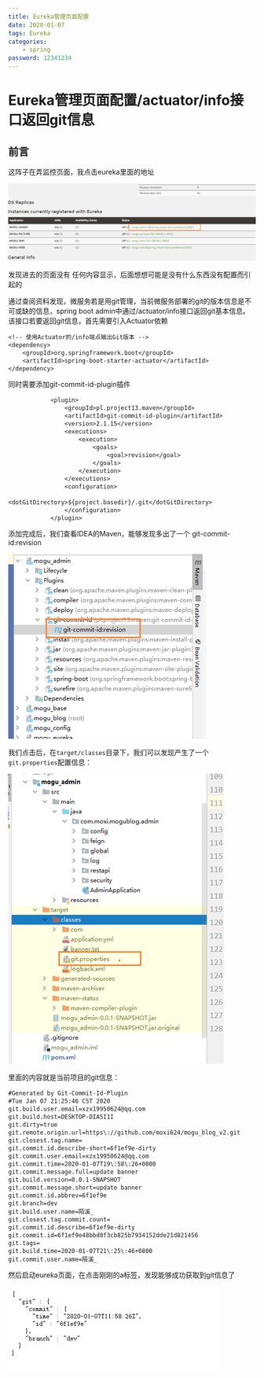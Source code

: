 ```yaml
---
title: Eureka管理页面配置
date: 2020-01-07
tags: Eureka
categories:
    - spring
password: 12341234
---
```

# Eureka管理页面配置/actuator/info接口返回git信息

## 前言

这阵子在弄监控页面，我点击eureka里面的地址

![image-20200107213729955](images/image-20200107213729955.png)

发现进去的页面没有 任何内容显示，后面想想可能是没有什么东西没有配置而引起的

通过查阅资料发现，微服务若是用git管理，当前微服务部署的git的版本信息是不可或缺的信息，spring boot admin中通过/actuator/info接口返回git基本信息。该接口若要返回git信息，首先需要引入Actuator依赖

```
<!-- 使用Actuator的/info端点输出Git版本 -->
<dependency>
    <groupId>org.springframework.boot</groupId>
    <artifactId>spring-boot-starter-actuator</artifactId>
</dependency>
```

同时需要添加git-commit-id-plugin插件

```
            <plugin>
                <groupId>pl.project13.maven</groupId>
                <artifactId>git-commit-id-plugin</artifactId>
                <version>2.1.15</version>
                <executions>
                    <execution>
                        <goals>
                            <goal>revision</goal>
                        </goals>
                    </execution>
                </executions>
                <configuration>
                    <dotGitDirectory>${project.basedir}/.git</dotGitDirectory>
                </configuration>
            </plugin>
```

添加完成后，我们查看IDEA的Maven，能够发现多出了一个 git-commit-id:revision

![image-20200107214012195](images/image-20200107214012195.png)

我们点击后，在`target/classes`目录下，我们可以发现产生了一个`git.properties`配置信息：

![image-20200107214404474](images/image-20200107214404474.png)

里面的内容就是当前项目的git信息：

```
#Generated by Git-Commit-Id-Plugin
#Tue Jan 07 21:25:46 CST 2020
git.build.user.email=xzx19950624@qq.com
git.build.host=DESKTOP-DIA5I1I
git.dirty=true
git.remote.origin.url=https\://github.com/moxi624/mogu_blog_v2.git
git.closest.tag.name=
git.commit.id.describe-short=6f1ef9e-dirty
git.commit.user.email=xzx19950624@qq.com
git.commit.time=2020-01-07T19\:58\:26+0800
git.commit.message.full=update banner
git.build.version=0.0.1-SNAPSHOT
git.commit.message.short=update banner
git.commit.id.abbrev=6f1ef9e
git.branch=dev
git.build.user.name=陌溪_
git.closest.tag.commit.count=
git.commit.id.describe=6f1ef9e-dirty
git.commit.id=6f1ef9e48bbd0f3cb825b7934152dde21d821456
git.tags=
git.build.time=2020-01-07T21\:25\:46+0800
git.commit.user.name=陌溪_

```

然后启动eureka页面，在点击刚刚的a标签，发现能够成功获取到git信息了

![image-20200107214142962](images/image-20200107214142962.png)